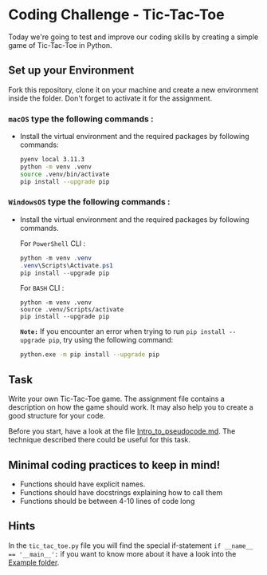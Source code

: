 # Coding Challenge - Tic-Tac-Toe

Today we're going to test and improve our coding skills by creating a simple game of Tic-Tac-Toe in Python. 

## Set up your Environment

Fork this repository, clone it on your machine and create a new environment inside the folder. Don't forget to activate it for the assignment. 

### **`macOS`** type the following commands : 


- Install the virtual environment and the required packages by following commands:

    ```BASH
    pyenv local 3.11.3
    python -m venv .venv
    source .venv/bin/activate
    pip install --upgrade pip
    ```
### **`WindowsOS`** type the following commands :

- Install the virtual environment and the required packages by following commands.

   For `PowerShell` CLI :

    ```PowerShell
    python -m venv .venv
    .venv\Scripts\Activate.ps1
    pip install --upgrade pip
    ```

    For `BASH` CLI :
    ```
    python -m venv .venv
    source .venv/Scripts/activate
    pip install --upgrade pip
    ```

    **`Note:`**
    If you encounter an error when trying to run `pip install --upgrade pip`, try using the following command:

    ```Bash
    python.exe -m pip install --upgrade pip
    ```
    

## Task

Write your own Tic-Tac-Toe game. The assignment file contains a description on how the game should work. It may also help you to create a good structure for your code. 

Before you start, have a look at the file [Intro_to_pseudocode.md](Intro_to_pseudocode.md). The technique described there could be useful for this task. 

## Minimal coding practices to keep in mind!

- Functions should have explicit names.
- Functions should have docstrings explaining how to call them
- Functions should be between 4-10 lines of code long

## Hints

In the ```tic_tac_toe.py``` file you will find the special if-statement ```if __name__ == '__main__':``` if you want to know more about it have a look into the [Example folder](Examples).


